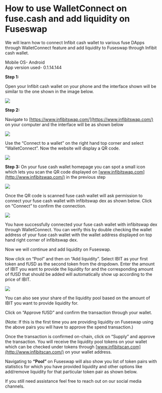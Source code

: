 # How to use WalletConnect on fuse.cash and add liquidity on Fuseswap

We will learn how to connect Infibit cash wallet to various fuse DApps through WalletConnect feature and add liquidity to Fuseswap through Infibit cash wallet.

Mobile OS- Android  
App version used- 0.1.14.144

**Step 1:**

Open your Infibit cash wallet on your phone and the interface shown will be similar to the one shown in the image below.

![](../.gitbook/assets/0%20%283%29.jpeg)

**Step 2:**

Navigate to [https://www.infibitswap.com/](https://www.infibitswap.com/) on your computer and the interface will be as shown below

![](../.gitbook/assets/1%20%2817%29.png)

Use the “Connect to a wallet” on the right hand top corner and select “WalletConnect”. Now the website will display a QR code.

![](../.gitbook/assets/2%20%2817%29.png)

**Step 3:** On your fuse cash wallet homepage you can spot a small icon which lets you scan the QR code displayed on [www.infibitswap.com](http://www.infibitswap.com/) in the previous step  


![](../.gitbook/assets/3%20%283%29.jpeg)

Once the QR code is scanned fuse cash wallet will ask permission to connect your fuse cash wallet with infibitswap dex as shown below. Click on “Connect” to confirm the connection.

![](../.gitbook/assets/4%20%283%29.jpeg)

You have successfully connected your fuse cash wallet with infibitswap dex through WalletConnect. You can verify this by double checking the wallet address of your fuse cash wallet with the wallet address displayed on top hand right corner of infibitswap dex.

Now we will continue and add liquidity on Fuseswap.

Now click on “Pool” and then on “Add liquidity”. Select IBIT as your first token and fUSD as the second token from the dropdown. Enter the amount of IBIT you want to provide the liquidity for and the corresponding amount of fUSD that should be added will automatically show up according to the price of IBIT.  

![](../.gitbook/assets/5%20%2813%29.png)

You can also see your share of the liquidity pool based on the amount of IBIT you want to provide liquidity for. 

Click on “Approve fUSD” and confirm the transaction through your wallet. 

\(Note: If this is the first time you are providing liquidity on Fuseswap using the above pairs you will have to approve the spend transaction.\) 

Once the transaction is confirmed on-chain, click on “Supply” and approve the transaction. You will receive the liquidity pool tokens on your wallet which can be checked under tokens through [www.infibitscan.com](http://www.infibitscan.com/) on your wallet address.

Navigating to **“Pool”** on Fuseswap will also show you list of token pairs with statistics for which you have provided liquidity and other options like add/remove liquidity for that particular token pair as shown below.  


If you still need assistance feel free to reach out on our social media channels.

